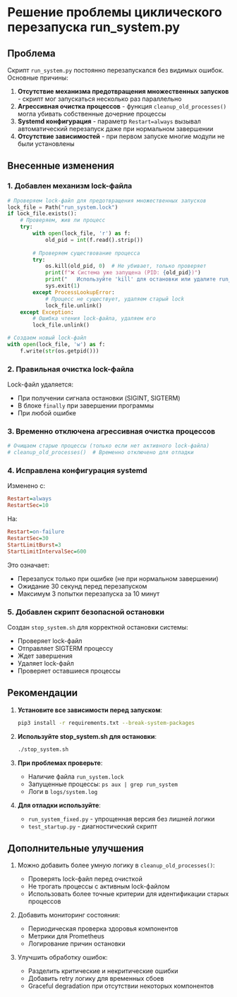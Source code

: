 # Решение проблемы циклического перезапуска run_system.py

## Проблема

Скрипт `run_system.py` постоянно перезапускался без видимых ошибок. Основные причины:

1. **Отсутствие механизма предотвращения множественных запусков** - скрипт мог запускаться несколько раз параллельно
2. **Агрессивная очистка процессов** - функция `cleanup_old_processes()` могла убивать собственные дочерние процессы
3. **Systemd конфигурация** - параметр `Restart=always` вызывал автоматический перезапуск даже при нормальном завершении
4. **Отсутствие зависимостей** - при первом запуске многие модули не были установлены

## Внесенные изменения

### 1. Добавлен механизм lock-файла

```python
# Проверяем lock-файл для предотвращения множественных запусков
lock_file = Path("run_system.lock")
if lock_file.exists():
    # Проверяем, жив ли процесс
    try:
        with open(lock_file, 'r') as f:
            old_pid = int(f.read().strip())
        
        # Проверяем существование процесса
        try:
            os.kill(old_pid, 0)  # Не убивает, только проверяет
            print(f"❌ Система уже запущена (PID: {old_pid})")
            print("   Используйте 'kill' для остановки или удалите run_system.lock")
            sys.exit(1)
        except ProcessLookupError:
            # Процесс не существует, удаляем старый lock
            lock_file.unlink()
    except Exception:
        # Ошибка чтения lock-файла, удаляем его
        lock_file.unlink()

# Создаем новый lock-файл
with open(lock_file, 'w') as f:
    f.write(str(os.getpid()))
```

### 2. Правильная очистка lock-файла

Lock-файл удаляется:
- При получении сигнала остановки (SIGINT, SIGTERM)
- В блоке `finally` при завершении программы
- При любой ошибке

### 3. Временно отключена агрессивная очистка процессов

```python
# Очищаем старые процессы (только если нет активного lock-файла)
# cleanup_old_processes()  # Временно отключено для отладки
```

### 4. Исправлена конфигурация systemd

Изменено с:
```ini
Restart=always
RestartSec=10
```

На:
```ini
Restart=on-failure
RestartSec=30
StartLimitBurst=3
StartLimitIntervalSec=600
```

Это означает:
- Перезапуск только при ошибке (не при нормальном завершении)
- Ожидание 30 секунд перед перезапуском
- Максимум 3 попытки перезапуска за 10 минут

### 5. Добавлен скрипт безопасной остановки

Создан `stop_system.sh` для корректной остановки системы:
- Проверяет lock-файл
- Отправляет SIGTERM процессу
- Ждет завершения
- Удаляет lock-файл
- Проверяет оставшиеся процессы

## Рекомендации

1. **Установите все зависимости перед запуском**:
   ```bash
   pip3 install -r requirements.txt --break-system-packages
   ```

2. **Используйте stop_system.sh для остановки**:
   ```bash
   ./stop_system.sh
   ```

3. **При проблемах проверьте**:
   - Наличие файла `run_system.lock`
   - Запущенные процессы: `ps aux | grep run_system`
   - Логи в `logs/system.log`

4. **Для отладки используйте**:
   - `run_system_fixed.py` - упрощенная версия без лишней логики
   - `test_startup.py` - диагностический скрипт

## Дополнительные улучшения

1. Можно добавить более умную логику в `cleanup_old_processes()`:
   - Проверять lock-файл перед очисткой
   - Не трогать процессы с активным lock-файлом
   - Использовать более точные критерии для идентификации старых процессов

2. Добавить мониторинг состояния:
   - Периодическая проверка здоровья компонентов
   - Метрики для Prometheus
   - Логирование причин остановки

3. Улучшить обработку ошибок:
   - Разделить критические и некритические ошибки
   - Добавить retry логику для временных сбоев
   - Graceful degradation при отсутствии некоторых компонентов